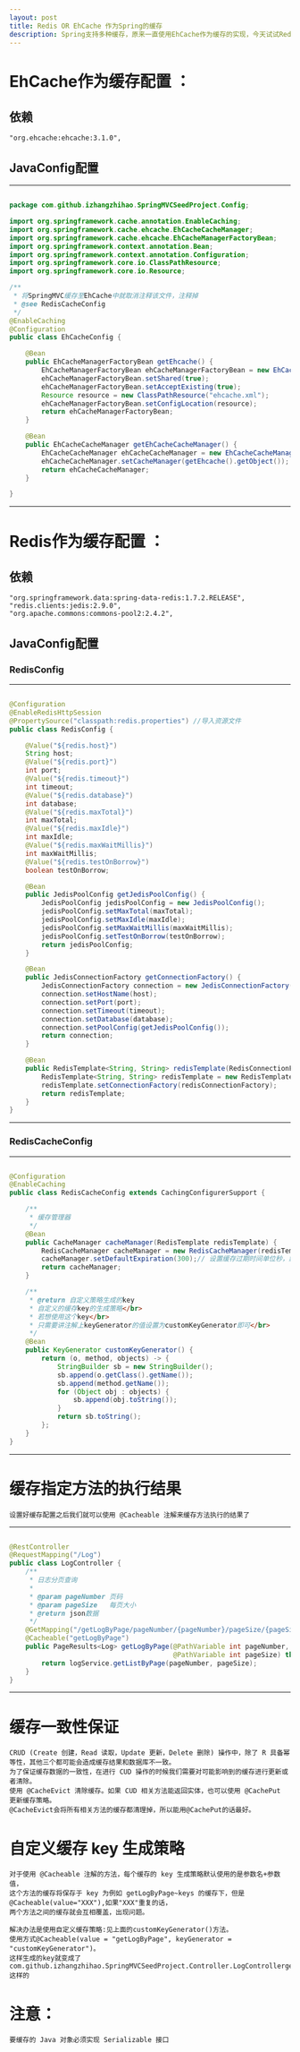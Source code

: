```yaml
---
layout: post
title: Redis OR EhCache 作为Spring的缓存
description: Spring支持多种缓存，原来一直使用EhCache作为缓存的实现，今天试试Redis
---
```


# EhCache作为缓存配置 ：

## 依赖
    "org.ehcache:ehcache:3.1.0",

## JavaConfig配置
---
``` java

package com.github.izhangzhihao.SpringMVCSeedProject.Config;

import org.springframework.cache.annotation.EnableCaching;
import org.springframework.cache.ehcache.EhCacheCacheManager;
import org.springframework.cache.ehcache.EhCacheManagerFactoryBean;
import org.springframework.context.annotation.Bean;
import org.springframework.context.annotation.Configuration;
import org.springframework.core.io.ClassPathResource;
import org.springframework.core.io.Resource;

/**
 * 将SpringMVC缓存至EhCache中就取消注释该文件，注释掉
 * @see RedisCacheConfig
 */
@EnableCaching
@Configuration
public class EhCacheConfig {

    @Bean
    public EhCacheManagerFactoryBean getEhcache() {
        EhCacheManagerFactoryBean ehCacheManagerFactoryBean = new EhCacheManagerFactoryBean();
        ehCacheManagerFactoryBean.setShared(true);
        ehCacheManagerFactoryBean.setAcceptExisting(true);
        Resource resource = new ClassPathResource("ehcache.xml");
        ehCacheManagerFactoryBean.setConfigLocation(resource);
        return ehCacheManagerFactoryBean;
    }

    @Bean
    public EhCacheCacheManager getEhCacheCacheManager() {
        EhCacheCacheManager ehCacheCacheManager = new EhCacheCacheManager();
        ehCacheCacheManager.setCacheManager(getEhcache().getObject());
        return ehCacheCacheManager;
    }

}


```
---



# Redis作为缓存配置 ：

## 依赖

    "org.springframework.data:spring-data-redis:1.7.2.RELEASE",
    "redis.clients:jedis:2.9.0",
    "org.apache.commons:commons-pool2:2.4.2",


## JavaConfig配置


### RedisConfig

---
``` java

@Configuration
@EnableRedisHttpSession
@PropertySource("classpath:redis.properties") //导入资源文件
public class RedisConfig {

    @Value("${redis.host}")
    String host;
    @Value("${redis.port}")
    int port;
    @Value("${redis.timeout}")
    int timeout;
    @Value("${redis.database}")
    int database;
    @Value("${redis.maxTotal}")
    int maxTotal;
    @Value("${redis.maxIdle}")
    int maxIdle;
    @Value("${redis.maxWaitMillis}")
    int maxWaitMillis;
    @Value("${redis.testOnBorrow}")
    boolean testOnBorrow;

    @Bean
    public JedisPoolConfig getJedisPoolConfig() {
        JedisPoolConfig jedisPoolConfig = new JedisPoolConfig();
        jedisPoolConfig.setMaxTotal(maxTotal);
        jedisPoolConfig.setMaxIdle(maxIdle);
        jedisPoolConfig.setMaxWaitMillis(maxWaitMillis);
        jedisPoolConfig.setTestOnBorrow(testOnBorrow);
        return jedisPoolConfig;
    }

    @Bean
    public JedisConnectionFactory getConnectionFactory() {
        JedisConnectionFactory connection = new JedisConnectionFactory();
        connection.setHostName(host);
        connection.setPort(port);
        connection.setTimeout(timeout);
        connection.setDatabase(database);
        connection.setPoolConfig(getJedisPoolConfig());
        return connection;
    }

    @Bean
    public RedisTemplate<String, String> redisTemplate(RedisConnectionFactory redisConnectionFactory) {
        RedisTemplate<String, String> redisTemplate = new RedisTemplate<>();
        redisTemplate.setConnectionFactory(redisConnectionFactory);
        return redisTemplate;
    }
}

```
---

### RedisCacheConfig

---
``` java

@Configuration
@EnableCaching
public class RedisCacheConfig extends CachingConfigurerSupport {

    /**
     * 缓存管理器
     */
    @Bean
    public CacheManager cacheManager(RedisTemplate redisTemplate) {
        RedisCacheManager cacheManager = new RedisCacheManager(redisTemplate);
        cacheManager.setDefaultExpiration(300);// 设置缓存过期时间单位秒，默认不过期
        return cacheManager;
    }

    /**
     * @return 自定义策略生成的key
     * 自定义的缓存key的生成策略</br>
     * 若想使用这个key</br>
     * 只需要讲注解上keyGenerator的值设置为customKeyGenerator即可</br>
     */
    @Bean
    public KeyGenerator customKeyGenerator() {
        return (o, method, objects) -> {
            StringBuilder sb = new StringBuilder();
            sb.append(o.getClass().getName());
            sb.append(method.getName());
            for (Object obj : objects) {
                sb.append(obj.toString());
            }
            return sb.toString();
        };
    }
}

```
---


# 缓存指定方法的执行结果

    设置好缓存配置之后我们就可以使用 @Cacheable 注解来缓存方法执行的结果了

---
``` java

@RestController
@RequestMapping("/Log")
public class LogController {
    /**
     * 日志分页查询
     *
     * @param pageNumber 页码
     * @param pageSize   每页大小
     * @return json数据
     */
    @GetMapping("/getLogByPage/pageNumber/{pageNumber}/pageSize/{pageSize}")
    @Cacheable("getLogByPage")
    public PageResults<Log> getLogByPage(@PathVariable int pageNumber,
                                         @PathVariable int pageSize) throws Exception {
        return logService.getListByPage(pageNumber, pageSize);
    }
}

```
---

# 缓存一致性保证

    CRUD (Create 创建，Read 读取，Update 更新，Delete 删除) 操作中，除了 R 具备幂等性，其他三个都可能会造成缓存结果和数据库不一致。
    为了保证缓存数据的一致性，在进行 CUD 操作的时候我们需要对可能影响到的缓存进行更新或者清除。
    使用 @CacheEvict 清除缓存。如果 CUD 相关方法能返回实体，也可以使用 @CachePut 更新缓存策略。
    @CacheEvict会将所有相关方法的缓存都清理掉，所以能用@CachePut的话最好。

# 自定义缓存 key 生成策略

    对于使用 @Cacheable 注解的方法，每个缓存的 key 生成策略默认使用的是参数名+参数值，
    这个方法的缓存将保存于 key 为例如 getLogByPage~keys 的缓存下，但是@Cacheable(value="XXX"),如果"XXX"重复的话，
    两个方法之间的缓存就会互相覆盖，出现问题。

    解决办法是使用自定义缓存策略:见上面的customKeyGenerator()方法。
    使用方式@Cacheable(value = "getLogByPage", keyGenerator = "customKeyGenerator")。
    这样生成的key就变成了com.github.izhangzhihao.SpringMVCSeedProject.Controller.LogControllergetLogByPage110这样的

# 注意：
    
    要缓存的 Java 对象必须实现 Serializable 接口





